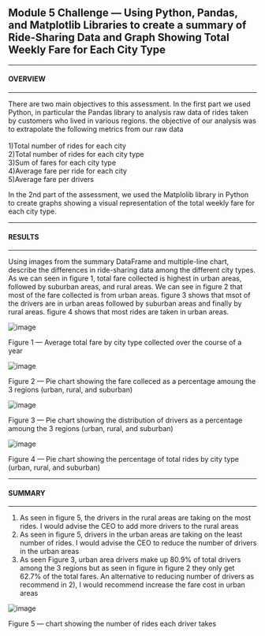 <h2>Module 5 Challenge — Using Python, Pandas, and Matplotlib Libraries to create a summary of Ride-Sharing Data and Graph Showing Total Weekly Fare for Each City Type
  </h2>
  
______________________________________________________________________
<h4>OVERVIEW 
</h4>

______________________________________________________________________
There are two main objectives to this assessment. In the first part we used Python, in particular the Pandas library to analysis raw data of rides taken by customers who lived in various regions. the objective of our analysis was to extrapolate the following metrics from our raw data
<br>
<br>1)Total number of rides for each city 
<br>2)Total number of rides for each city type 
<br>3)Sum of fares for each city type 
<br>4)Average fare per ride for each city 
<br>5)Average fare per drivers</br>

In the 2nd part of the assessment, we used the Matplolib library in Python to create graphs showing a visual representation of the total weekly fare for each city type. 
______________________________________________________________________
<h4>RESULTS
</h4>

______________________________________________________________________

Using images from the summary DataFrame and multiple-line chart, describe the differences in ride-sharing data among the different city types.
As we can seen in figure 1, total fare collected is highest in urban areas, followed by suburban areas, and rural areas. We can see in figure 2 that most of the fare collected is from urban areas. figure 3 shows that msot of the drivers are in urban areas followed by suburban areas and finally by rural areas. figure 4 shows that most rides are taken in urban areas. 

![image](https://user-images.githubusercontent.com/103878061/195786668-6eb70852-e367-4086-bffb-80bd144df8fd.png)

Figure 1 — Average total fare by city type collected over the course of a year 

![image](https://user-images.githubusercontent.com/103878061/195971065-6d7205b9-a172-492c-b0de-e0f7049c8d65.png)

Figure 2 — Pie chart showing the fare colleced as a percentage amoung the 3 regions (urban, rural, and  suburban)

![image](https://user-images.githubusercontent.com/103878061/195971133-56f0ff12-d8a3-4e38-9ff7-3d504cea8f9c.png)

Figure 3 — Pie chart showing the distribution of drivers as a percentage amoung the 3 regions (urban, rural, and suburban)

![image](https://user-images.githubusercontent.com/103878061/195971346-03cace3d-9af3-4ffa-8b82-7e14493ef13d.png)

Figure 4 — Pie chart showing the percentage of total rides by city type (urban, rural, and suburban)

______________________________________________________________________
<h4>SUMMARY
</h4>

______________________________________________________________________


1) As seen in figure 5, the drivers in the rural areas are taking on the most rides. I would advise the CEO to add more drivers to the rural areas 
2) As seen in figure 5, drivers in the urban areas are taking on the least number of rides. I would advise the CEO to reduce the number of drivers in the urban areas 
3) As seen Figure 3, urban area drivers make up 80.9% of total drivers among the 3 regions but as seen in figure in figure 2 they only get 62.7% of the total fares. An alternative to reducing number of drivers as recommend in 2), I would recommend increase the fare cost in urban areas 


![image](https://user-images.githubusercontent.com/103878061/195972646-39ba574c-e76d-48d5-bbd4-945efb2d00dc.png)

Figure 5 — chart showing the number of rides each driver takes 

